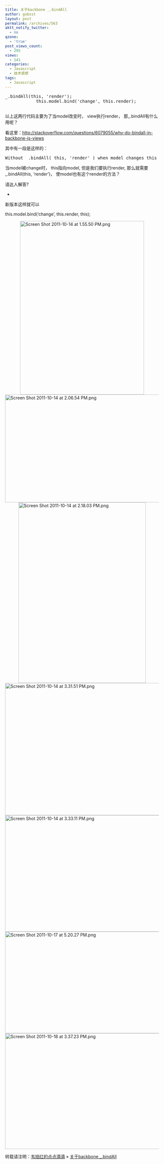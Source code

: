 ```yaml
---
title: 关于backbone _.bindAll
author: gxbsst
layout: post
permalink: /archives/563
aktt_notify_twitter:
  - no
qzone:
  - 'true'
post_views_count:
  - 295
views:
  - 141
categories:
  - Javascript
  - 技术感想
tags:
  - Javascript
---
```

<pre lang="javasript">_.bindAll(this, 'render');
			this.model.bind('change', this.render);

</pre>

以上这两行代码主要为了当model改变时， view执行render， 那_.bindAll有什么用呢？

看这里：http://stackoverflow.com/questions/6079055/why-do-bindall-in-backbone-js-views

其中有一段是这样的：

<pre>Without _.bindAll( this, 'render' ) when model changes this in render will be pointing to the model, not to the view, so we won't have neither this.el nor this.$ or any other view's properties available.
</pre>

当model被change时， this指向model, 但是我们要执行render, 那么就需要_.bindAll(this, &#8216;render&#8217;)， 使model也有这个render的方法？

请达人解答?

*  
新版本这样就可以

this.model.bind(&#8216;change&#8217;, this.render, this);

<img style="display:block; margin-left:auto; margin-right:auto;" src="http://www.weixuhong.com/content/uploads/2011/10/Screen-Shot-2011-10-14-at-1.55.50-PM.png" alt="Screen Shot 2011-10-14 at 1.55.50 PM.png" border="0" width="406" height="567" />



<img style="display:block; margin-left:auto; margin-right:auto;" src="http://www.weixuhong.com/content/uploads/2011/10/Screen-Shot-2011-10-14-at-2.06.54-PM.png" alt="Screen Shot 2011-10-14 at 2.06.54 PM.png" border="0" width="600" height="352" />



<img style="display:block; margin-left:auto; margin-right:auto;" src="http://www.weixuhong.com/content/uploads/2011/10/Screen-Shot-2011-10-14-at-2.18.03-PM.png" alt="Screen Shot 2011-10-14 at 2.18.03 PM.png" border="0" width="417" height="590" />



<img style="display:block; margin-left:auto; margin-right:auto;" src="http://www.weixuhong.com/content/uploads/2011/10/Screen-Shot-2011-10-14-at-3.31.51-PM.png" alt="Screen Shot 2011-10-14 at 3.31.51 PM.png" border="0" width="600" height="432" />



<img style="display:block; margin-left:auto; margin-right:auto;" src="http://www.weixuhong.com/content/uploads/2011/10/Screen-Shot-2011-10-14-at-3.33.11-PM.png" alt="Screen Shot 2011-10-14 at 3.33.11 PM.png" border="0" width="600" height="380" />



<img style="display:block; margin-left:auto; margin-right:auto;" src="http://www.weixuhong.com/content/uploads/2011/10/Screen-Shot-2011-10-17-at-5.20.27-PM.png" alt="Screen Shot 2011-10-17 at 5.20.27 PM.png" border="0" width="600" height="332" />



<img style="display:block; margin-left:auto; margin-right:auto;" src="http://www.weixuhong.com/content/uploads/2011/10/Screen-Shot-2011-10-18-at-3.37.23-PM.png" alt="Screen Shot 2011-10-18 at 3.37.23 PM.png" border="0" width="600" height="378" />

转载请注明：[韦旭红的点点滴滴][1] &raquo; [关于backbone _.bindAll][2]

 [1]: http://www.weixuhong.com
 [2]: http://www.weixuhong.com/archives/563